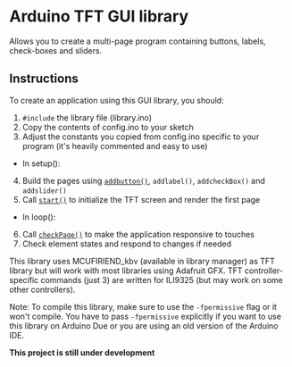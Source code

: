 # Arduino TFT GUI library
Allows you to create a multi-page program containing buttons, labels, check-boxes and sliders.

## Instructions
To create an application using this GUI library, you should:
1. `#include` the library file (library.ino)
2. Copy the contents of config.ino to your sketch
3. Adjust the constants you copied from config.ino specific to your program (it's heavily commented and easy to use)
* In setup():
4. Build the pages using [`addbutton()`](https://github.com/Mammad900/Arduino-TFT-GUI-library/wiki/addbutton()), `addlabel()`, `addcheckBox()` and `addslider()`
5. Call [`start()`](https://github.com/Mammad900/Arduino-TFT-GUI-library/wiki/start()) to initialize the TFT screen and render the first page
* In loop():
6. Call [`checkPage()`](https://github.com/Mammad900/Arduino-TFT-GUI-library/wiki/checkPage()) to make the application responsive to touches
7. Check element states and respond to changes if needed

This library uses MCUFIRIEND_kbv (available in library manager) as TFT library but will work with most libraries using Adafruit GFX.
TFT controller-specific commands (just 3) are written for ILI9325 (but may work on some other controllers).

Note: To compile this library, make sure to use the `-fpermissive` flag or it won't compile. You have to pass `-fpermissive` explicitly if you want to use this library on Arduino Due or you are using an old version of the Arduino IDE.

**This project is still under development**

